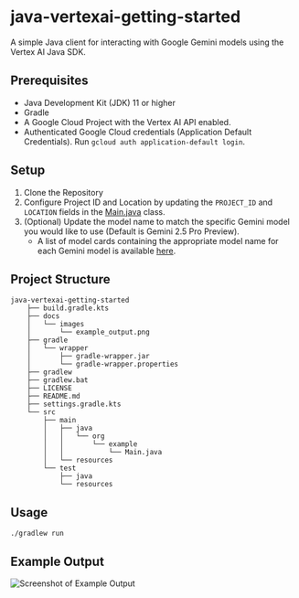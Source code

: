 # java-vertexai-getting-started
A simple Java client for interacting with Google Gemini models using the Vertex AI Java SDK.

## Prerequisites
*  Java Development Kit (JDK) 11 or higher
*   Gradle
*   A Google Cloud Project with the Vertex AI API enabled.
*   Authenticated Google Cloud credentials (Application Default Credentials). Run `gcloud auth application-default login`.

## Setup
1. Clone the Repository
2. Configure Project ID and Location by updating the `PROJECT_ID` and `LOCATION` fields in the [Main.java](src/main/java/org/example/Main.java) class.
3. (Optional) Update the model name to match the specific Gemini model you would like to use (Default is Gemini 2.5 Pro Preview).
    * A list of model cards containing the appropriate model name for each Gemini model is available [here](https://cloud.google.com/vertex-ai/generative-ai/docs/model-garden/available-models#google-models).

## Project Structure
```
java-vertexai-getting-started
    ├── build.gradle.kts
    ├── docs
    │   └── images
    │       └── example_output.png
    ├── gradle
    │   └── wrapper
    │       ├── gradle-wrapper.jar
    │       └── gradle-wrapper.properties
    ├── gradlew
    ├── gradlew.bat
    ├── LICENSE
    ├── README.md
    ├── settings.gradle.kts
    └── src
        ├── main
        │   ├── java
        │   │   └── org
        │   │       └── example
        │   │           └── Main.java
        │   └── resources
        └── test
            ├── java
            └── resources
```

## Usage
```./gradlew run```

## Example Output
![Screenshot of Example Output](docs/images/example_output.png)